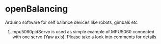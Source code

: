 # openBalancing
Arduino software for self balance devices like robots, gimbals etc

1. mpu5060pidServo is used as simple example of MPU5060 connected with one servo (Yaw axis).
Please take a look into comments for details
